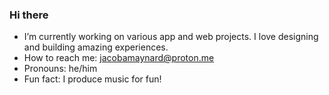 ### Hi there

- I’m currently working on various app and web projects. I love designing and building amazing experiences.
- How to reach me: jacobamaynard@proton.me
- Pronouns: he/him
- Fun fact: I produce music for fun!

